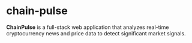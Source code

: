 # chain-pulse
**ChainPulse** is a full-stack web application that analyzes real-time cryptocurrency news and price data to detect significant market signals.
